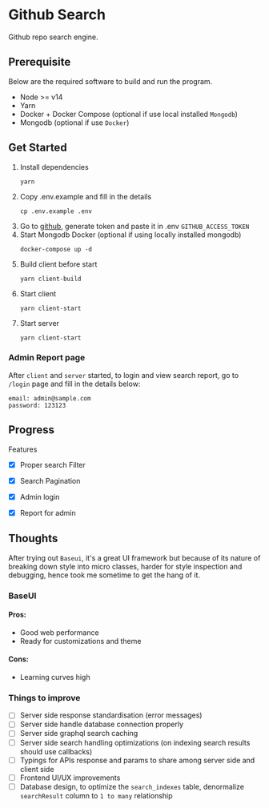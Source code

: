 # Github Search
Github repo search engine.

## Prerequisite
Below are the required software to build and run the program.
- Node >= v14
- Yarn
- Docker + Docker Compose (optional if use local installed `Mongodb`)
- Mongodb (optional if use `Docker`)

## Get Started
1. Install dependencies
    ```shell script
    yarn
    ```
1. Copy .env.example and fill in the details
    ```shell script
    cp .env.example .env
    ```
1. Go to [github](https://github.com/settings/tokens), 
generate token and paste it in .env `GITHUB_ACCESS_TOKEN`
1. Start Mongodb Docker (optional if using locally installed mongodb)
    ```shell script
    docker-compose up -d
    ```
1. Build client before start
    ```shell script
    yarn client-build
    ```
1. Start client
    ```shell script
    yarn client-start
    ```
1. Start server
    ```shell script
    yarn client-start
    ```

### Admin Report page
After `client` and `server` started, to login and view search report,
go to `/login` page and fill in the details below:
```text
email: admin@sample.com
password: 123123
```

## Progress
Features

- [x] Proper search Filter
- [x] Search Pagination
- [x] Admin login
- [x] Report for admin


## Thoughts
After trying out `Baseui`, it's a great UI framework 
but because of its nature of breaking down style into micro classes, 
harder for style inspection and debugging, hence took me sometime to get the hang of it.

### BaseUI

#### Pros:
- Good web performance
- Ready for customizations and theme
#### Cons:
- Learning curves high


### Things to improve
-[ ] Server side response standardisation (error messages)
-[ ] Server side handle database connection properly
-[ ] Server side graphql search caching
-[ ] Server side search handling optimizations (on indexing search results should use callbacks)
-[ ] Typings for APIs response and params to share among server side and client side
-[ ] Frontend UI/UX improvements
-[ ] Database design, to optimize the `search_indexes` table, denormalize `searchResult` column to `1 to many` relationship
